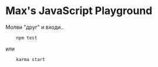 # Max's JavaScript Playground

Молви "друг" и входи..

```shell
    npm test
```
или
```shell
    karma start
```